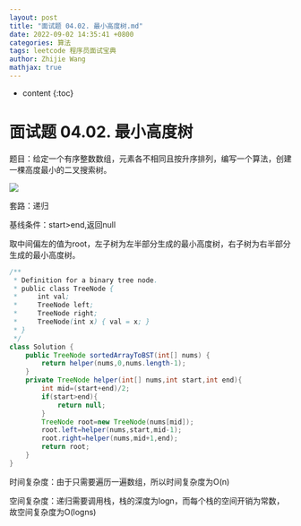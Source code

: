 ```yaml
---
layout: post
title: "面试题 04.02. 最小高度树.md"
date: 2022-09-02 14:35:41 +0800
categories: 算法
tags: leetcode 程序员面试宝典
author: Zhijie Wang
mathjax: true
---
```



* content
{:toc}














# 面试题 04.02. 最小高度树

题目：给定一个有序整数数组，元素各不相同且按升序排列，编写一个算法，创建一棵高度最小的二叉搜索树。

![](D:/下载/youdaonote-pull-master/youdaonote-pull-master/youdaonote/youdaonote-images/WEBRESOURCE25be43cf3464c2d40cad1cd357cb1e31.png)

套路：递归

基线条件：start>end,返回null

取中间偏左的值为root，左子树为左半部分生成的最小高度树，右子树为右半部分生成的最小高度树。

```java
/**
 * Definition for a binary tree node.
 * public class TreeNode {
 *     int val;
 *     TreeNode left;
 *     TreeNode right;
 *     TreeNode(int x) { val = x; }
 * }
 */
class Solution {
    public TreeNode sortedArrayToBST(int[] nums) {
        return helper(nums,0,nums.length-1);
    }
    private TreeNode helper(int[] nums,int start,int end){
        int mid=(start+end)/2;
        if(start>end){
            return null;
        }
        TreeNode root=new TreeNode(nums[mid]);
        root.left=helper(nums,start,mid-1);
        root.right=helper(nums,mid+1,end);
        return root;
    }
}
```

时间复杂度：由于只需要遍历一遍数组，所以时间复杂度为O(n)

空间复杂度：递归需要调用栈，栈的深度为logn，而每个栈的空间开销为常数，故空间复杂度为O(logns)
